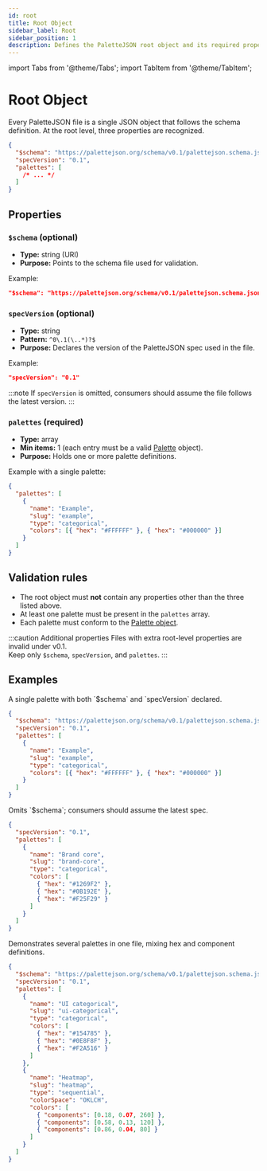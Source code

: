 ```yaml
---
id: root
title: Root Object
sidebar_label: Root
sidebar_position: 1
description: Defines the PaletteJSON root object and its required properties.
---
```


import Tabs from '@theme/Tabs';
import TabItem from '@theme/TabItem';

# Root Object

Every PaletteJSON file is a single JSON object that follows the schema definition. At the root level, three properties are recognized.

```json
{
  "$schema": "https://palettejson.org/schema/v0.1/palettejson.schema.json",
  "specVersion": "0.1",
  "palettes": [
    /* ... */
  ]
}
```

## Properties

### `$schema` (optional)

- **Type:** string (URI)
- **Purpose:** Points to the schema file used for validation.

Example:

```json
"$schema": "https://palettejson.org/schema/v0.1/palettejson.schema.json"
```

### `specVersion` (optional)

- **Type:** string
- **Pattern:** `^0\.1(\..*)?$`
- **Purpose:** Declares the version of the PaletteJSON spec used in the file.

Example:

```json
"specVersion": "0.1"
```

:::note
If `specVersion` is omitted, consumers should assume the file follows the latest version.
:::

### `palettes` (required)

- **Type:** array
- **Min items:** 1 (each entry must be a valid [Palette](./palette.md) object).
- **Purpose:** Holds one or more palette definitions.

Example with a single palette:

```json
{
  "palettes": [
    {
      "name": "Example",
      "slug": "example",
      "type": "categorical",
      "colors": [{ "hex": "#FFFFFF" }, { "hex": "#000000" }]
    }
  ]
}
```

## Validation rules

- The root object must **not** contain any properties other than the three listed above.
- At least one palette must be present in the `palettes` array.
- Each palette must conform to the [Palette object](./palette.md).

:::caution Additional properties
Files with extra root-level properties are invalid under v0.1.  
Keep only `$schema`, `specVersion`, and `palettes`.
:::

## Examples

<Tabs>
  <TabItem value="minimal" label="Minimal file" default>
  A single palette with both `$schema` and `specVersion` declared.

```json
{
  "$schema": "https://palettejson.org/schema/v0.1/palettejson.schema.json",
  "specVersion": "0.1",
  "palettes": [
    {
      "name": "Example",
      "slug": "example",
      "type": "categorical",
      "colors": [{ "hex": "#FFFFFF" }, { "hex": "#000000" }]
    }
  ]
}
```

  </TabItem>
  <TabItem value="schema-implicit" label="Implicit schema">
  Omits `$schema`; consumers should assume the latest spec.

```json
{
  "specVersion": "0.1",
  "palettes": [
    {
      "name": "Brand core",
      "slug": "brand-core",
      "type": "categorical",
      "colors": [
        { "hex": "#1269F2" },
        { "hex": "#0B192E" },
        { "hex": "#F25F29" }
      ]
    }
  ]
}
```

  </TabItem>
  <TabItem value="multi" label="Multiple palettes">
  Demonstrates several palettes in one file, mixing hex and component definitions.

```json
{
  "$schema": "https://palettejson.org/schema/v0.1/palettejson.schema.json",
  "specVersion": "0.1",
  "palettes": [
    {
      "name": "UI categorical",
      "slug": "ui-categorical",
      "type": "categorical",
      "colors": [
        { "hex": "#154785" },
        { "hex": "#0E8F8F" },
        { "hex": "#F2A516" }
      ]
    },
    {
      "name": "Heatmap",
      "slug": "heatmap",
      "type": "sequential",
      "colorSpace": "OKLCH",
      "colors": [
        { "components": [0.18, 0.07, 260] },
        { "components": [0.58, 0.13, 120] },
        { "components": [0.86, 0.04, 80] }
      ]
    }
  ]
}
```

  </TabItem>
</Tabs>
